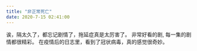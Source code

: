 ```yaml
---
title: "非正常死亡"
date: 2020-7-15 02:41:00
---
```


诶，隔太久了，都忘记剧情了，拖延症真是太厉害了。
非常好看的剧, 每一集的剧情都很精彩。
在疫情后的日志里，看到了冠状病毒，真的感觉很奇妙。
